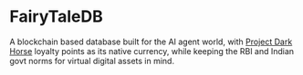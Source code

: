 # FairyTaleDB

A blockchain based database built for the AI agent world, with [Project Dark Horse](https://docs.google.com/spreadsheets/d/15QVPOq2H7ttWvvoPEMGkZZbLPgxBSjMhmrr39xWVwLY) loyalty points as its native currency, while keeping the RBI and Indian govt norms for virtual digital assets in mind.
